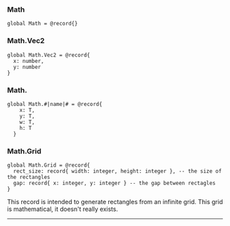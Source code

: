 ### Math

```nelua
global Math = @record{}
```



### Math.Vec2

```nelua
global Math.Vec2 = @record{
  x: number,
  y: number
}
```



### Math.

```nelua
global Math.#|name|# = @record{
    x: T,
    y: T,
    w: T,
    h: T
  }
```



### Math.Grid

```nelua
global Math.Grid = @record{
  rect_size: record{ width: integer, height: integer }, -- the size of the rectangles
  gap: record{ x: integer, y: integer } -- the gap between rectagles
}
```

This record is intended to generate rectangles from an infinite grid. This grid is mathematical, it doesn't really exists.

---
